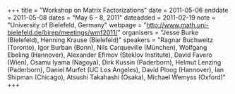 +++
title = "Workshop on Matrix Factorizations"
date = 2011-05-06
enddate = 2011-05-08
dates = "May 6 - 8, 2011"
dateadded = 2011-02-19
note = "University of Bielefeld, Germany"
webpage = "http://www.math.uni-bielefeld.de/birep/meetings/wmf2011/"
organisers = "Jesse Burke (Bielefeld), Henning Krause (Bielefeld)"
speakers = "Ragnar Buchweitz (Toronto), Igor Burban (Bonn), Nils Carqueville (München),
Wolfgang Ebeling (Hannover), Alexander Efimov (Steklov Institute), David Favero (Wien), Osamu Iyama (Nagoya), Dirk Kussin (Paderborn), Helmut Lenzing (Paderborn), Daniel Murfet (UC Los Angeles), David Ploog (Hannover), Ian Shipman (Chicago), Atsushi Takahashi (Osaka), Michael Wemyss (Oxford)"
+++
